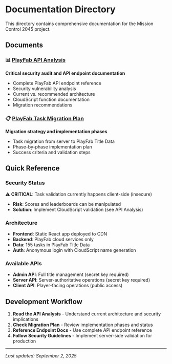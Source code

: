 # Documentation Directory

This directory contains comprehensive documentation for the Mission Control 2045 project.

## Documents

### 📊 [PlayFab API Analysis](./playfab-api-analysis.md)
**Critical security audit and API endpoint documentation**
- Complete PlayFab API endpoint reference
- Security vulnerability analysis  
- Current vs. recommended architecture
- CloudScript function documentation
- Migration recommendations

### 📋 [PlayFab Task Migration Plan](./2SeptPlayfabTasks.md)
**Migration strategy and implementation phases**
- Task migration from server to PlayFab Title Data
- Phase-by-phase implementation plan
- Success criteria and validation steps

## Quick Reference

### Security Status
⚠️ **CRITICAL**: Task validation currently happens client-side (insecure)
- **Risk**: Scores and leaderboards can be manipulated  
- **Solution**: Implement CloudScript validation (see API Analysis)

### Architecture
- **Frontend**: Static React app deployed to CDN
- **Backend**: PlayFab cloud services only
- **Data**: 155 tasks in PlayFab Title Data
- **Auth**: Anonymous login with CloudScript name generation

### Available APIs
- **Admin API**: Full title management (secret key required)
- **Server API**: Server-authoritative operations (secret key required)  
- **Client API**: Player-facing operations (public access)

## Development Workflow

1. **Read the API Analysis** - Understand current architecture and security implications
2. **Check Migration Plan** - Review implementation phases and status  
3. **Reference Endpoint Docs** - Use complete API endpoint reference
4. **Follow Security Guidelines** - Implement server-side validation for production

---

*Last updated: September 2, 2025*